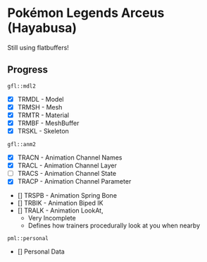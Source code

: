 # Pokémon Legends Arceus (Hayabusa)
Still using flatbuffers!

## Progress
`gfl::mdl2`
- [x] TRMDL - Model
- [x] TRMSH - Mesh
- [x] TRMTR - Material
- [x] TRMBF - MeshBuffer
- [x] TRSKL - Skeleton

`gfl::anm2`
- [x] TRACN - Animation Channel Names
- [x] TRACL - Animation Channel Layer
- [ ] TRACS - Animation Channel State
- [x] TRACP - Animation Channel Parameter
- [] TRSPB - Animation Spring Bone
- [] TRBIK - Animation Biped IK
- [] TRALK - Animation LookAt, 
    - Very Incomplete
    - Defines how trainers procedurally look at you when nearby

`pml::personal`
- [] Personal Data